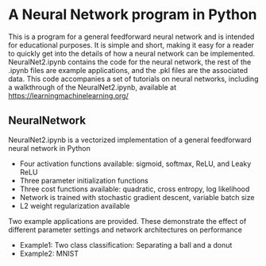 # A Neural Network program in Python
This is a program for a general feedforward neural network and is intended for educational purposes. It is simple and short, making it easy for a reader to quickly get into the details of how a neural network can be implemented. NeuralNet2.ipynb contains the code for the neural network, the rest of the .ipynb files are example applications, and the .pkl files are the associated data. This code accompanies a set of tutorials on neural networks, including a walkthrough of the NeuralNet2.ipynb, available at <https://learningmachinelearning.org/>

## NeuralNetwork
NeuralNet2.ipynb is a vectorized implementation of a general feedforward neural network in Python
- Four activation functions available: sigmoid, softmax, ReLU, and Leaky ReLU
- Three parameter initialization functions
- Three cost functions available: quadratic, cross entropy, log likelihood
- Network is trained with stochastic gradient descent, variable batch size
- L2 weight regularization available
 
Two example applications are provided. These demonstrate the effect of different parameter settings and network architectures on performance
- Example1: Two class classification: Separating a ball and a donut
- Example2: MNIST

